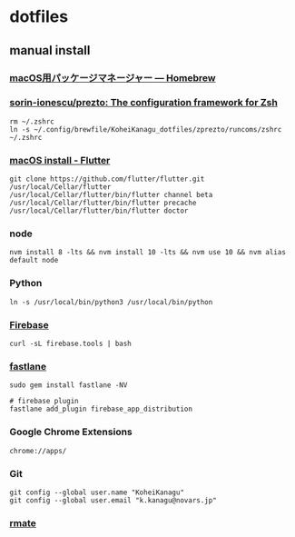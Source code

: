 # dotfiles


## manual install

### [macOS用パッケージマネージャー — Homebrew](https://brew.sh/index_ja)

### [sorin\-ionescu/prezto: The configuration framework for Zsh](https://github.com/sorin-ionescu/prezto)
```
rm ~/.zshrc
ln -s ~/.config/brewfile/KoheiKanagu_dotfiles/zprezto/runcoms/zshrc ~/.zshrc
```
### [macOS install \- Flutter](https://flutter.dev/docs/get-started/install/macos)
```
git clone https://github.com/flutter/flutter.git /usr/local/Cellar/flutter
/usr/local/Cellar/flutter/bin/flutter channel beta
/usr/local/Cellar/flutter/bin/flutter precache
/usr/local/Cellar/flutter/bin/flutter doctor
```

### node
```
nvm install 8 -lts && nvm install 10 -lts && nvm use 10 && nvm alias default node
```

### Python
```
ln -s /usr/local/bin/python3 /usr/local/bin/python
```

### [Firebase](https://firebase.google.com/docs/cli?hl=ja#install-cli-mac-linux)
```
curl -sL firebase.tools | bash
```

### [fastlane](https://docs.fastlane.tools/#getting-started)
```
sudo gem install fastlane -NV

# firebase plugin
fastlane add_plugin firebase_app_distribution
```

### Google Chrome Extensions

```
chrome://apps/
```

### Git

```
git config --global user.name "KoheiKanagu"
git config --global user.email "k.kanagu@novars.jp"
```

### [rmate](https://github.com/aurora/rmate#quick-install)
